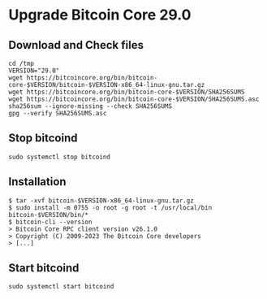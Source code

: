 # Upgrade Bitcoin Core 29.0

## Download and Check files
~~~
cd /tmp
VERSION="29.0"
wget https://bitcoincore.org/bin/bitcoin-core-$VERSION/bitcoin-$VERSION-x86_64-linux-gnu.tar.gz
wget https://bitcoincore.org/bin/bitcoin-core-$VERSION/SHA256SUMS
wget https://bitcoincore.org/bin/bitcoin-core-$VERSION/SHA256SUMS.asc
sha256sum --ignore-missing --check SHA256SUMS
gpg --verify SHA256SUMS.asc

~~~
## Stop bitcoind
~~~
sudo systemctl stop bitcoind

~~~
## Installation
~~~
$ tar -xvf bitcoin-$VERSION-x86_64-linux-gnu.tar.gz
$ sudo install -m 0755 -o root -g root -t /usr/local/bin bitcoin-$VERSION/bin/*
$ bitcoin-cli --version
> Bitcoin Core RPC client version v26.1.0
> Copyright (C) 2009-2023 The Bitcoin Core developers
> [...]

~~~

## Start bitcoind
~~~
sudo systemctl start bitcoind
~~~
